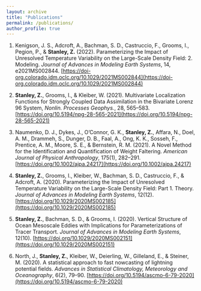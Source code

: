```yaml
---
layout: archive
title: "Publications"
permalink: /publications/
author_profile: true
---
```


1. Kenigson, J. S., Adcroft, A., Bachman, S. D., Castruccio, F., Grooms, I., Pegion, P., &amp; **Stanley, Z.** (2022).
Parameterizing the Impact of Unresolved Temperature Variability on the Large-Scale Density Field: 2. Modeling.
*Journal of Advances in Modeling Earth Systems*, 14, e2021MS002844.
[https://doi-org.colorado.idm.oclc.org/10.1029/2021MS002844](https://doi-org.colorado.idm.oclc.org/10.1029/2021MS002844)

2. **Stanley, Z.**, Grooms, I., &amp; Kleiber, W. (2021). Multivariate Localization Functions for Strongly Coupled Data Assimilation
in the Bivariate Lorenz 96 System, *Nonlin. Processes Geophys.*, 28, 565–583.
[https://doi.org/10.5194/npg-28-565-2021](https://doi.org/10.5194/npg-28-565-2021)

3. Naumenko, D. J., Dykes, J., O’Connor, G. K., **Stanley, Z.**, Affara, N., Doel, A. M., Drammeh, S., Dunger, D. B.,
Faal, A., Ong, K. K., Sosseh, F., Prentice, A. M., Moore, S. E., &amp; Bernstein, R. M. (2021). A Novel Method for the
Identification and Quantification of Weight Faltering. *American Journal of Physical Anthropology*, 175(1), 282–291.
[https://doi.org/10.1002/ajpa.24217](https://doi.org/10.1002/ajpa.24217)


4. **Stanley, Z.**, Grooms, I., Kleiber, W., Bachman, S. D., Castruccio, F., &amp; Adcroft, A. (2020). Parameterizing the
Impact of Unresolved Temperature Variability on the Large-Scale Density Field: Part 1. Theory. *Journal of
Advances in Modeling Earth Systems*, 12(12). [https://doi.org/10.1029/2020MS002185](https://doi.org/10.1029/2020MS002185)

5. **Stanley, Z.**, Bachman, S. D., &amp;  Grooms, I. (2020). Vertical Structure of Ocean Mesoscale Eddies with Implications
for Parameterizations of Tracer Transport. *Journal of Advances in Modeling Earth Systems*, 12(10).
[https://doi.org/10.1029/2020MS002151](https://doi.org/10.1029/2020MS002151)

6. North, J., **Stanley, Z.**, Kleiber, W., Deierling, W., Gilleland, E., &amp; Steiner, M. (2020). A statistical approach to fast
nowcasting of lightning potential fields. *Advances in Statistical Climatology, Meteorology and Oceanography*, 6(2),
79–90. [https://doi.org/10.5194/ascmo-6-79-2020](https://doi.org/10.5194/ascmo-6-79-2020)



